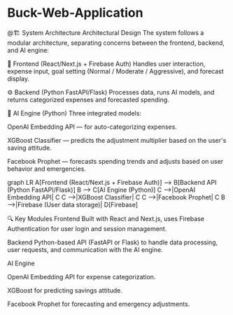 # Buck-Web-Application

@🏗️ System Architecture
Architectural Design
The system follows a modular architecture, separating concerns between the frontend, backend, and AI engine:

🚀 Frontend (React/Next.js + Firebase Auth)
Handles user interaction, expense input, goal setting (Normal / Moderate / Aggressive), and forecast display.

⚙️ Backend (Python FastAPI/Flask)
Processes data, runs AI models, and returns categorized expenses and forecasted spending.

🧠 AI Engine (Python)
Three integrated models:

OpenAI Embedding API — for auto-categorizing expenses.

XGBoost Classifier — predicts the adjustment multiplier based on the user's saving attitude.

Facebook Prophet — forecasts spending trends and adjusts based on user behavior and emergencies.

graph LR
  A[Frontend (React/Next.js + Firebase Auth)] --> B[Backend API (Python FastAPI/Flask)]
  B --> C[AI Engine (Python)]
  C -->|OpenAI Embedding API| C
  C -->|XGBoost Classifier| C
  C -->|Facebook Prophet| C
  B -->|Firebase (User data storage)| D[Firebase]

🔍 Key Modules
Frontend
Built with React and Next.js, uses Firebase Authentication for user login and session management.

Backend
Python-based API (FastAPI or Flask) to handle data processing, user requests, and communication with the AI engine.

AI Engine

OpenAI Embedding API for expense categorization.

XGBoost for predicting savings attitude.

Facebook Prophet for forecasting and emergency adjustments.
